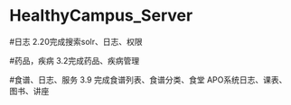 # HealthyCampus_Server


#日志
2.20完成搜索solr、日志、权限

#药品，疾病
3.2完成药品、疾病管理

#食谱、日志、服务
3.9
完成食谱列表、食谱分类、食堂
APO系统日志、课表、图书、讲座